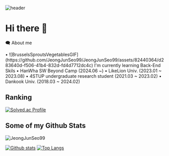 ![header](https://capsule-render.vercel.app/api?type=waving&reversal=true&color=10:1d6fec,90:06bff0&text=Welcome%20to%20Jun's%20GitHub&fontColor=e7e7e7&fontSize=40&&fontAlign=70&fontAlignY=35)

# Hi there 👋
🗨️ About me
<p align='left'> 
• ![BrusselsSproutsVegetablesGIF](https://github.com/JeongJunSeo99/JeongJunSeo99/assets/82440364/d283640d-f506-41b4-832d-fd4d7712dc4c)
I'm currently learning Back-End Skils
• HanWha SW Beyond Camp (2024.06 ~)
• LikeLion Univ. (2023.01 ~ 2023.08)
• 4STUP undergraduate research student (2021.03 ~ 2023.02)
• Dankook Univ. (2018.03 ~ 2024.02)
 
</p>


## Ranking
[![Solved.ac Profile](http://mazassumnida.wtf/api/v2/generate_badge?boj=wnstj0810)](https://solved.ac/wnstj0810/)


## Some of my Github Stats
<p align=left> <img src=https://komarev.com/ghpvc/?username=JeongJunSeo99 alt=JeongJunSeo99 /> </p>

[![Github stats](https://github-readme-stats.vercel.app/api?username=JeongJunSeo99&show_icons=true&include_all_commits=true)](https://github.com/JeongJunSeo99/github-readme-stats)
[![Top Langs](https://github-readme-stats.vercel.app/api/top-langs/?username=JeongJunSeo99&layout=compact)](https://github.com/JeongJunSeo99/github-readme-stats)

